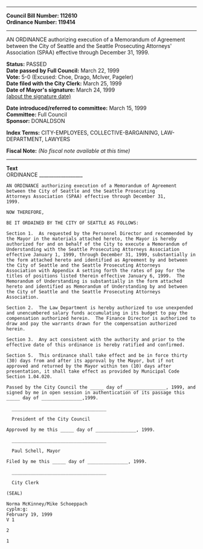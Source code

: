 * * * * *  
  
**Council Bill Number: [](#h0)[](#h2)112610**   
**Ordinance Number: 119414**  
  
* * * * *  
  
AN ORDINANCE authorizing execution of a Memorandum of Agreement between the City of Seattle and the Seattle Prosecuting Attorneys' Association (SPAA) effective through December 31, 1999.  
  
**Status:** PASSED   
**Date passed by Full Council:** March 22, 1999   
**Vote:** 5-0 (Excused: Choe, Drago, McIver, Pageler)   
**Date filed with the City Clerk:** March 25, 1999   
**Date of Mayor's signature:** March 24, 1999   
[(about the signature date)](/~public/approvaldate.htm)   
  
  
**Date introduced/referred to committee:** March 15, 1999   
**Committee:** Full Council   
**Sponsor:** DONALDSON   
  
**Index Terms:** CITY-EMPLOYEES, COLLECTIVE-BARGAINING, LAW-DEPARTMENT, LAWYERS  
  
**Fiscal Note:** *(No fiscal note available at this time)*  
  
* * * * *  
  
**Text**  
    ORDINANCE __________________  
  
    AN ORDINANCE authorizing execution of a Memorandum of Agreement  
    between the City of Seattle and the Seattle Prosecuting  
    Attorneys Association (SPAA) effective through December 31,  
    1999.  
  
    NOW THEREFORE,  
  
    BE IT ORDAINED BY THE CITY OF SEATTLE AS FOLLOWS:  
  
    Section 1.  As requested by the Personnel Director and recommended by  
    the Mayor in the materials attached hereto, the Mayor is hereby  
    authorized for and on behalf of the City to execute a Memorandum of  
    Understanding with the Seattle Prosecuting Attorneys Association  
    effective January 1, 1999, through December 31, 1999, substantially in  
    the form attached hereto and identified as Agreement by and between  
    the City of Seattle and the Seattle Prosecuting Attorneys  
    Association with Appendix A setting forth the rates of pay for the  
    titles of positions listed therein effective January 6, 1999.  The  
    Memorandum of Understanding is substantially in the form attached  
    hereto and identified as Memorandum of Understanding by and between  
    the City of Seattle and the Seattle Prosecuting Attorneys  
    Association.  
  
    Section 2.  The Law Department is hereby authorized to use unexpended  
    and unencumbered salary funds accumulating in its budget to pay the  
    compensation authorized herein.  The Finance Director is authorized to  
    draw and pay the warrants drawn for the compensation authorized  
    herein.  
  
    Section 3.  Any act consistent with the authority and prior to the  
    effective date of this ordinance is hereby ratified and confirmed.  
  
    Section 5.  This ordinance shall take effect and be in force thirty  
    (30) days from and after its approval by the Mayor, but if not  
    approved and returned by the Mayor within ten (10) days after  
    presentation, it shall take effect as provided by Municipal Code  
    Section 1.04.020.  
  
    Passed by the City Council the _____ day of _______________, 1999, and  
    signed by me in open session in authentication of its passage this  
    _____ day of _______________,1999.  
  
      ___________________________________  
  
      President of the City Council  
  
    Approved by me this _____ day of _______________, 1999.  
  
      ___________________________________  
  
      Paul Schell, Mayor  
  
    Filed by me this _____ day of _______________, 1999.  
  
      ___________________________________  
  
      City Clerk  
  
    (SEAL)  
  
    Norma McKinney/Mike Schoeppach  
    cyplm:g:  
    February 19, 1999  
    V 1  
  
    2  
  
    1  
